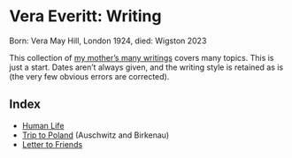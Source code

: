 # Vera Everitt: Writing

Born: Vera May Hill, London 1924, died: Wigston 2023

This collection of [my mother’s many writings](https://daveeveritt.github.io/vera-everitt-writing/) covers many topics. This is just a start. Dates aren’t always given, and the writing style is retained as is (the very few obvious errors are corrected).

## Index

- [Human Life](./human-life/)
- [Trip to Poland](./trip-to-poland/) (Auschwitz and Birkenau)
- [Letter to Friends](./letter-to-friends/)